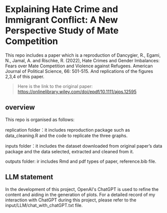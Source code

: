 # Explaining Hate Crime and Immigrant Conflict: A New Perspective Study of Mate Competition

This repo includes a paper which is a reproduction of Dancygier, R., Egami, N., Jamal, A. and Rischke, R. (2022), Hate Crimes and Gender Imbalances: Fears over Mate Competition and Violence against Refugees. American Journal of Political Science, 66: 501-515. And replications of the figures 2,3,4 of this paper.

> Here is the link to the original paper: <https://onlinelibrary.wiley.com/doi/epdf/10.1111/ajps.12595>

## overview

This repo is organised as follows:

replication folder：it includes reproduction package such as data_cleaning.R and the code to replicate the three graphs.

inputs folder：it includes the dataset downloaded from original paper’s data package and the data selected, extracted and cleaned from it.

outputs folder: ir includes Rmd and pdf types of paper, reference.bib file.

## LLM statement

In the development of this project, OpenAI's ChatGPT is used to refine the content and aiding in the generation of plots. For a detailed record of my interaction with ChatGPT during this project, please refer to the input/LLM/chat_with_chatGPT.txt file.
